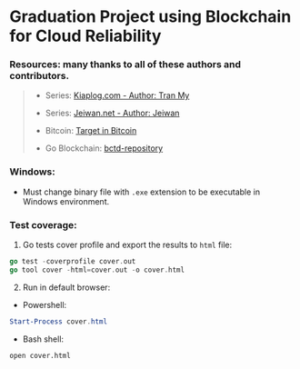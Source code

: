 # Graduation Project using Blockchain for Cloud Reliability

### Resources: many thanks to all of these authors and contributors.

> - Series: [Kiaplog.com - Author: Tran My](https://kipalog.com/posts/Xay-dung-blockchain-don-gian-voi-golang--P1---Cau-truc-co-ban)
>
> - Series: [Jeiwan.net - Author: Jeiwan](https://jeiwan.net/posts/building-blockchain-in-go-part-1/)
> - Bitcoin: [Target in Bitcoin](https://learnmeabitcoin.com/technical/target)
> - Go Blockchain: [bctd-repository](https://github.com/btcsuite/btcd)

### Windows:

- Must change binary file with `.exe` extension to be executable in Windows environment.

### Test coverage:

1. Go tests cover profile and export the results to `html` file:

```go
go test -coverprofile cover.out
go tool cover -html=cover.out -o cover.html
```

2. Run in default browser:

- Powershell:

```powershell
Start-Process cover.html
```

- Bash shell:

```bash
open cover.html
```
